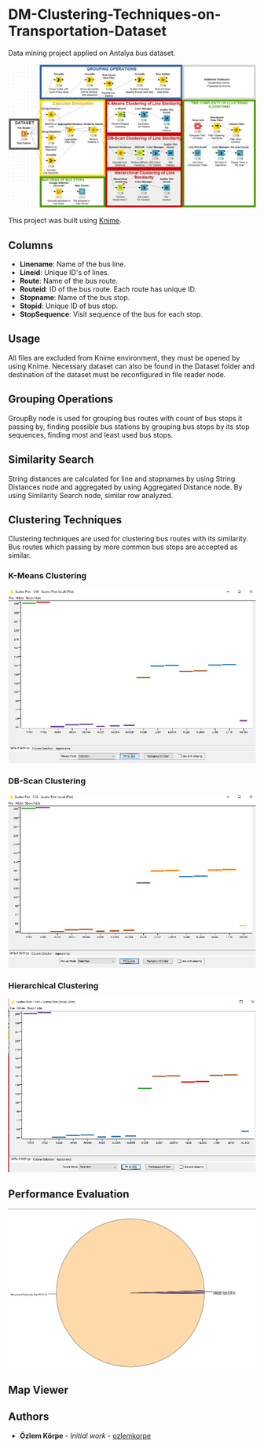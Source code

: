 # DM-Clustering-Techniques-on-Transportation-Dataset
Data mining project applied on Antalya bus dataset.

![Complete Workflow](https://github.com/ozlemkorpe/DM-Clustering-Techniques-on-Transportation-Dataset/blob/master/screenshots/complete-workflow.png)

This project was built using [Knime](https://www.knime.com/).

## Columns
- **Linename**: Name of the bus line. 
- **Lineid**: Unique ID's of lines.
- **Route**: Name of the bus route.
- **Routeid**: ID of the bus route. Each route has unique ID.
- **Stopname**: Name of the bus stop.
- **Stopid**: Unique ID of bus stop.
- **StopSequence**: Visit sequence of the bus for each stop.

## Usage
All files are excluded from Knime environment, they must be opened by using Knime. Necessary dataset can also be found in the Dataset folder and destination of the dataset must be reconfigured in file reader node.

## Grouping Operations
GroupBy node is used for grouping bus routes with count of bus stops it passing by, finding possible bus stations by grouping bus stops by its stop sequences, finding most and least used bus stops.

## Similarity Search
String distances are calculated for line and stopnames by using String Distances node and aggregated by using Aggregated Distance node. By using Similarity Search node, similar row analyzed.

## Clustering Techniques
Clustering techniques are used for clustering bus routes with its similarity. Bus routes which passing by more common bus stops are accepted as similar.

### K-Means Clustering
![K-Means Clustering Results](https://github.com/ozlemkorpe/DM-Clustering-Techniques-on-Transportation-Dataset/blob/master/screenshots/kmeans.png)

### DB-Scan Clustering
![DBScan Clustering Results](https://github.com/ozlemkorpe/DM-Clustering-Techniques-on-Transportation-Dataset/blob/master/screenshots/dbscan.png)

### Hierarchical Clustering
![Hierarchical Clustering Results](https://github.com/ozlemkorpe/DM-Clustering-Techniques-on-Transportation-Dataset/blob/master/screenshots/hierarchical.png)

## Performance Evaluation
![Time Performances](https://github.com/ozlemkorpe/DM-Clustering-Techniques-on-Transportation-Dataset/blob/master/screenshots/performancetime.png)
## Map Viewer


## Authors
* **Özlem Körpe** - *Initial work* - [ozlemkorpe](https://github.com/ozlemkorpe)
